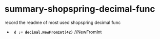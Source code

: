 # summary-shopspring-decimal-func
record the readme of most used shopspring decimal func
- **` d := decimal.NewFromInt(42)`**     //NewFromInt
